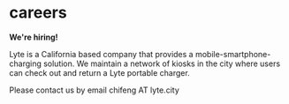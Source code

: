 # careers

**We're hiring!**

Lyte is a California based company that provides a mobile-smartphone-charging solution. We maintain a network of kiosks in the city where users can check out and return a Lyte portable charger.


Please contact us by email chifeng AT lyte.city

